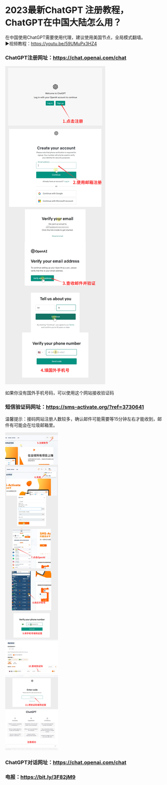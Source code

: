 # 2023最新ChatGPT 注册教程，ChatGPT在中国大陆怎么用？
在中国使用ChatGPT需要使用代理，建议使用美国节点，全局模式翻墙。<br>
▶视频教程：https://youtu.be/59UMuPx3HZ4

### ChatGPT注册网址：https://chat.openai.com/chat

<img src="https://raw.githubusercontent.com/eujc/ChatGPT/main/ChatGPT/ChatGPT_01.jpg" />

如果你没有国外手机号码，可以使用这个网站接收验证码
### 短信验证码网址：https://sms-activate.org/?ref=3730641
温馨提示：接码网站注册人数较多，确认邮件可能需要等15分钟左右才能收到，邮件有可能会在垃圾邮箱里。

<img src="https://raw.githubusercontent.com/eujc/ChatGPT/main/ChatGPT/ChatGPT_02.jpg" />

### ChatGPT对话网址：https://chat.openai.com/chat

### 电报：https://bit.ly/3F82jM9
